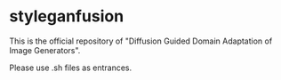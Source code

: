# styleganfusion

This is the official repository of "Diffusion Guided Domain Adaptation of Image Generators".

Please use .sh files as entrances.
